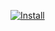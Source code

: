 

[![Install](https://i.imgur.com/hKHfyWz.png)](https://github.com/blumika1/csgodoublebot/commit/1c5f4458de21461210db7c98f2f8856cf0c84d75)
